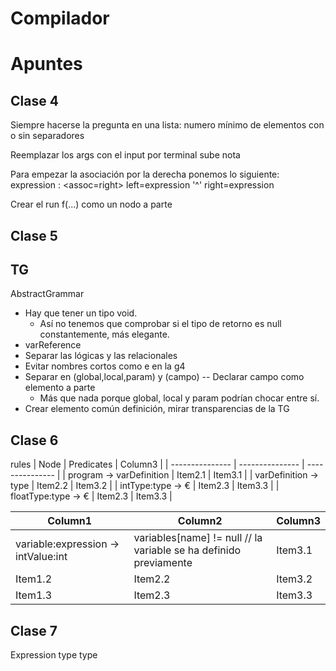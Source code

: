 # Compilador 



# Apuntes

## Clase 4
Siempre hacerse la pregunta en una lista:
    numero mínimo de elementos
    con o sin separadores


Reemplazar los args con el input por terminal sube nota


Para empezar la asociación por la derecha ponemos lo siguiente:
expression : <assoc=right> left=expression '^' right=expression

Crear el run f(...) como un nodo a parte

## Clase 5

## TG

AbstractGrammar
- Hay que tener un tipo void.
    - Así no tenemos que comprobar si el tipo de retorno es null constantemente, más elegante.
- varReference
- Separar las lógicas y las relacionales
- Evitar nombres cortos como e en la g4
- Separar en (global,local,param) y (campo) -- Declarar campo como elemento a parte
    - Más que nada porque global, local y param podrían chocar entre sí.
- Crear elemento común definición, mirar transparencias de la TG

## Clase 6

rules
| Node | Predicates | Column3 |
| --------------- | --------------- | --------------- |
| program -> varDefinition | Item2.1 | Item3.1 |
| varDefinition -> type | Item2.2 | Item3.2 |
| intType:type -> € | Item2.3 | Item3.3 |
| floatType:type -> € | Item2.3 | Item3.3 |


| Column1 | Column2 | Column3 |
| --------------- | --------------- | --------------- |
| variable:expression -> intValue:int | variables[name] != null // la variable se ha definido previamente | Item3.1 |
| Item1.2 | Item2.2 | Item3.2 |
| Item1.3 | Item2.3 | Item3.3 |

## Clase 7

Expression type type 
